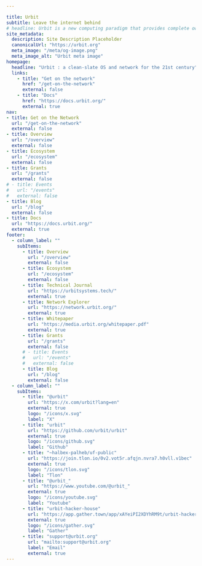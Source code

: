 ```yaml
---

title: Urbit
subtitle: Leave the internet behind
# headline: Urbit is a new computing paradigm that provides complete ownership of your digital world 
site_metadata:
  description: Site Description Placeholder
  canonicalUrl: "https://urbit.org"
  meta_image: "/meta/og-image.png"
  meta_image_alt: "Urbit meta image"
homepage:
  headline: "Urbit : a clean-slate OS and network for the 21st century"
  links:
    - title: "Get on the network"
      href: "/get-on-the-network"
      external: false
    - title: "Docs"
      href: "https://docs.urbit.org/"
      external: true
nav:
- title: Get on the Network
  url: "/get-on-the-network"
  external: false
- title: Overview
  url: "/overview"
  external: false
- title: Ecosystem
  url: "/ecosystem"
  external: false
- title: Grants
  url: "/grants"
  external: false
# - title: Events
#   url: "/events"
#   external: false
- title: Blog
  url: "/blog"
  external: false
- title: Docs
  url: "https://docs.urbit.org/"
  external: true
footer:
  - column_label: ""
    subItems:
      - title: Overview
        url: "/overview"
        external: false
      - title: Ecosystem
        url: "/ecosystem"
        external: false
      - title: Technical Journal
        url: "https://urbitsystems.tech/"
        external: true
      - title: Network Explorer
        url: "https://network.urbit.org/"
        external: true
      - title: Whitepaper
        url: "https://media.urbit.org/whitepaper.pdf"
        external: true
      - title: Grants
        url: "/grants"
        external: false
      # - title: Events
      #   url: "/events"
      #   external: false
      - title: Blog
        url: "/blog"
        external: false
  - column_label: ""
    subItems:
      - title: "@urbit"
        url: "https://x.com/urbit?lang=en"
        external: true
        logo: "/icons/x.svg"
        label: "X"
      - title: "urbit"
        url: "https://github.com/urbit/urbit"
        external: true
        logo: "/icons/github.svg"
        label: "Github"
      - title: "~halbex-palheb/uf-public"
        url: "https://join.tlon.io/0v2.vot5r.afqjn.nvra7.h0vll.v1bec"
        external: true
        logo: "/icons/tlon.svg"
        label: "Tlon"
      - title: "@urbit_"
        url: "https://www.youtube.com/@urbit_"
        external: true
        logo: "/icons/youtube.svg"
        label: "Youtube"
      - title: "urbit-hacker-house"
        url: "https://app.gather.town/app/xAYeiPI2XDYhRM9t/urbit-hacker-house"
        external: true
        logo: "/icons/gather.svg"
        label: "Gather"
      - title: "support@urbit.org"
        url: "mailto:support@urbit.org"
        label: "Email"
        external: true
---
```

